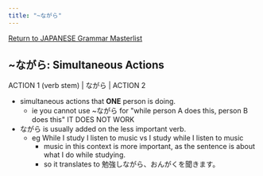 ```yaml
---
title: "~ながら"
---
```


[Return to JAPANESE Grammar Masterlist](notes/AE/JAPANESE/grammarMasterlist.md)

## ~ながら: Simultaneous Actions

ACTION 1 (verb stem) | ながら | ACTION 2

- simultaneous actions that **ONE** person is doing.
	- ie you cannot use ~ながら for "while person A does this, person B does this" IT DOES NOT WORK
- ながら is usually added on the less important verb.
	- eg While I study I listen to music vs I study while I listen to music
		- music in this context is more important, as the sentence is about what I do while studying.
		- so it translates to 勉強しながら、おんがくを聞きます。
